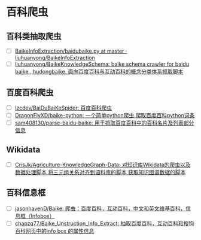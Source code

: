 # 百科爬虫

## 百科类抽取爬虫

- [ ] [BaikeInfoExtraction/baidubaike.py at master · liuhuanyong/BaikeInfoExtraction](https://github.com/liuhuanyong/BaikeInfoExtraction/blob/master/baidubaike.py)
- [ ] [liuhuanyong/BaikeKnowledgeSchema: baike schema crawler for baidu baike , hudongbaike. 面向百度百科与互动百科的概念分类体系抓取脚本](https://github.com/liuhuanyong/BaikeKnowledgeSchema)

## 百度百科爬虫

- [ ] [lzcdev/BaiDuBaiKeSpider: 百度百科爬虫](https://github.com/lzcdev/BaiDuBaiKeSpider)
- [ ] [DragonFlyXD/baike-python: 一个简单python爬虫,爬取百度百科python词条](https://github.com/DragonFlyXD/baike-python)
- [ ] [sam408130/parse-baidu-baike: 用于抓取百度百科中的百科名片及列表部分信息](https://github.com/sam408130/parse-baidu-baike)

## Wikidata

- [ ] [CrisJk/Agriculture-KnowledgeGraph-Data: 对知识库Wikidata的爬虫以及数据处理脚本 将三元组关系对齐到语料库的脚本 获取知识图谱数据的脚本](https://github.com/CrisJk/Agriculture-KnowledgeGraph-Data)

## 百科信息框

- [ ] [jasonhavenD/Baike: 爬虫：百度百科，互动百科，中文和英文维基百科，信息框（Infobox）](https://github.com/jasonhavenD/Baike)
- [ ] [chapzq77/Baike_Unstruction_Info_Extract: 抽取百度百科，互动百科和搜狗百科网页中的info box 的属性信息](https://github.com/chapzq77/Baike_Unstruction_Info_Extract)
